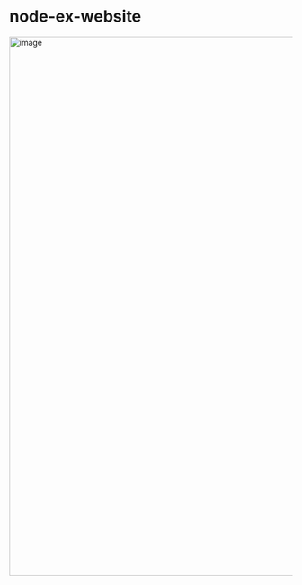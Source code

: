# node-ex-website
<img width="960" alt="image" src="https://user-images.githubusercontent.com/126335732/232724646-fce9b335-15c8-4f0b-ab99-231d0bd69cf7.png">

